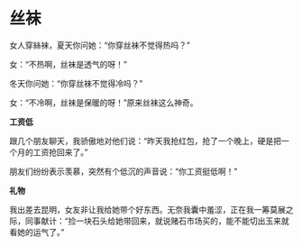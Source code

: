 # 丝袜

女人穿絲袜，夏天你问她：“你穿丝袜不觉得热吗？” 

女：“不热啊，丝袜是透气的呀！” 

冬天你问她：“你穿丝袜不觉得冷吗？” 

女：“不冷啊，丝袜是保暖的呀！”原来丝袜这么神奇。 

**工资低**

跟几个朋友聊天，我骄傲地对他们说：“昨天我抢红包，抢了一个晚上，硬是把一个月的工资抢回来了。” 

朋友们纷纷表示羡慕，突然有个低沉的声音说：“你工资挺低啊！” 

**礼物**

我出差去昆明，女友非让我给她带个好东西。无奈我囊中羞涩，正在我一筹莫展之际，同事献计：“捡一块石头给她带回来，就说赌石市场买的，能不能切出玉来就看她的运气了。”